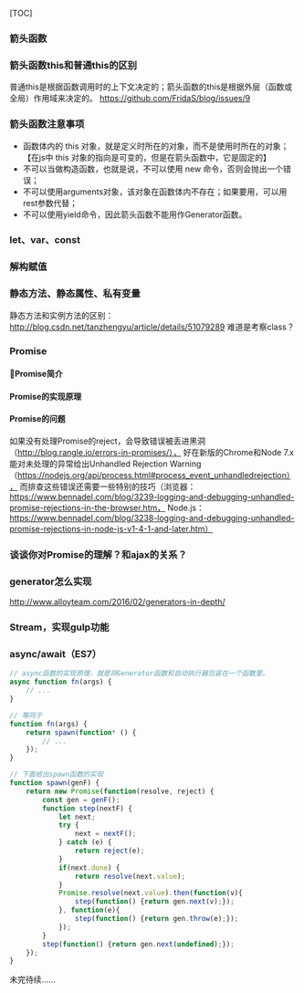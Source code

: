 [TOC]

### 箭头函数
### 箭头函数this和普通this的区别
普通this是根据函数调用时的上下文决定的；箭头函数的this是根据外层（函数或全局）作用域来决定的。
https://github.com/FridaS/blog/issues/9

### 箭头函数注意事项
* 函数体内的 this 对象，就是定义时所在的对象，而不是使用时所在的对象；【在js中 this 对象的指向是可变的，但是在箭头函数中，它是固定的】
* 不可以当做构造函数，也就是说，不可以使用 new 命令，否则会抛出一个错误；
* 不可以使用arguments对象，该对象在函数体内不存在；如果要用，可以用rest参数代替；
* 不可以使用yield命令，因此箭头函数不能用作Generator函数。

### let、var、const
### 解构赋值
### 静态方法、静态属性、私有变量
静态方法和实例方法的区别：http://blog.csdn.net/tanzhengyu/article/details/51079289
难道是考察class？
### Promise
#### Promise简介
#### Promise的实现原理
#### Promise的问题
如果没有处理Promise的reject，会导致错误被丢进黑洞（http://blog.rangle.io/errors-in-promises/），
好在新版的Chrome和Node 7.x能对未处理的异常给出Unhandled Rejection Warning（https://nodejs.org/api/process.html#process_event_unhandledrejection），
而排查这些错误还需要一些特别的技巧（浏览器：https://www.bennadel.com/blog/3239-logging-and-debugging-unhandled-promise-rejections-in-the-browser.htm，
Node.js：https://www.bennadel.com/blog/3238-logging-and-debugging-unhandled-promise-rejections-in-node-js-v1-4-1-and-later.htm）

### 谈谈你对Promise的理解？和ajax的关系？

### generator怎么实现
http://www.alloyteam.com/2016/02/generators-in-depth/

### Stream，实现gulp功能
### async/await（ES7）
```javascript
// async函数的实现原理，就是将Generator函数和自动执行器包装在一个函数里。
async function fn(args) {
    // ...
}

// 等同于
function fn(args) {
    return spawn(function* () {
        // ...
    });
}

// 下面给出spawn函数的实现
function spawn(genF) {
    return new Promise(function(resolve, reject) {
        const gen = genF();
        function step(nextF) {
            let next;
            try {
                next = nextF();
            } catch (e) {
                return reject(e);
            }
            if(next.done) {
                return resolve(next.value);
            }
            Promise.resolve(next.value).then(function(v){
                step(function() {return gen.next(v);});
            }, function(e){
                step(function() {return gen.throw(e);});
            });
        }
        step(function() {return gen.next(undefined);});
    });
}
```

未完待续……